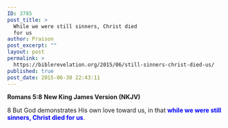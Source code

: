 ```yaml
---
ID: 3785
post_title: >
  While we were still sinners, Christ died
  for us
author: Praison
post_excerpt: ""
layout: post
permalink: >
  https://biblerevelation.org/2015/06/still-sinners-christ-died-us/
published: true
post_date: 2015-06-30 22:43:11
---
```

<strong>Romans 5:8</strong>
<strong> New King James Version (NKJV)</strong>

8 But God demonstrates His own love toward us, in that <span style="color: #0000ff;"><strong>while we were still sinners, Christ died for us</strong></span>.